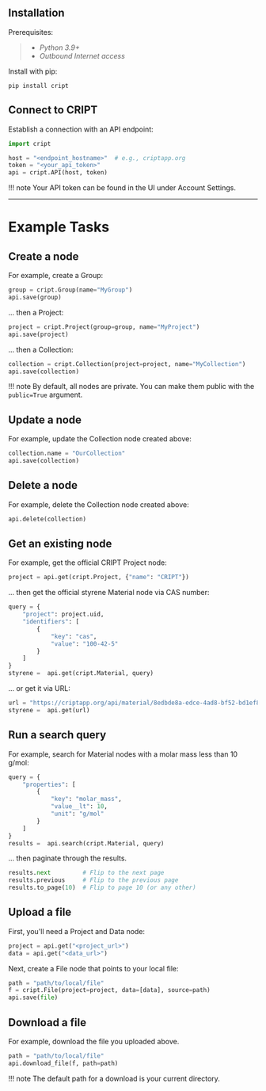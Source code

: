 ## Installation

Prerequisites:
> - *Python 3.9+*
> - *Outbound Internet access*

Install with pip:
```
pip install cript
```

## Connect to CRIPT

Establish a connection with an API endpoint:
``` py
import cript

host = "<endpoint_hostname>"  # e.g., criptapp.org
token = "<your_api_token>"
api = cript.API(host, token)
```
!!! note
    Your API token can be found in the UI under Account Settings.

---

# Example Tasks

## Create a node
For example, create a Group:
``` py
group = cript.Group(name="MyGroup")
api.save(group)
```
... then a Project:
``` py
project = cript.Project(group=group, name="MyProject")
api.save(project)
```
... then a Collection:
``` py
collection = cript.Collection(project=project, name="MyCollection")
api.save(collection)
```
!!! note
    By default, all nodes are private. You can make them public with the `public=True` argument.

## Update a node
For example, update the Collection node created above:
``` py
collection.name = "OurCollection"
api.save(collection)
```

## Delete a node
For example, delete the Collection node created above:
``` py
api.delete(collection)
```

## Get an existing node
For example, get the official CRIPT Project node:
``` py
project = api.get(cript.Project, {"name": "CRIPT"})
```
... then get the official styrene Material node via CAS number:
``` py
query = {
    "project": project.uid,
    "identifiers": [
        {
            "key": "cas",
            "value": "100-42-5"
        }
    ]
}
styrene =  api.get(cript.Material, query)
```
... or get it via URL:
``` py
url = "https://criptapp.org/api/material/8edbde8a-edce-4ad8-bf52-bd1ef81ba399/"
styrene =  api.get(url)
```


## Run a search query
For example, search for Material nodes with a molar mass less than 10 g/mol:
``` py
query = {
    "properties": [
        {
            "key": "molar_mass",
            "value__lt": 10,
            "unit": "g/mol"
        }
    ]
}
results =  api.search(cript.Material, query)
```

... then paginate through the results.
``` py
results.next         # Flip to the next page
results.previous     # Flip to the previous page
results.to_page(10)  # Flip to page 10 (or any other)
```

## Upload a file
First, you'll need a Project and Data node:
``` py
project = api.get("<project_url>")
data = api.get("<data_url>")
```
Next, create a File node that points to your local file:
``` py
path = "path/to/local/file"
f = cript.File(project=project, data=[data], source=path)
api.save(file)
```

## Download a file
For example, download the file you uploaded above.
``` py
path = "path/to/local/file"
api.download_file(f, path=path)
```
!!! note
    The default path for a download is your current directory.
